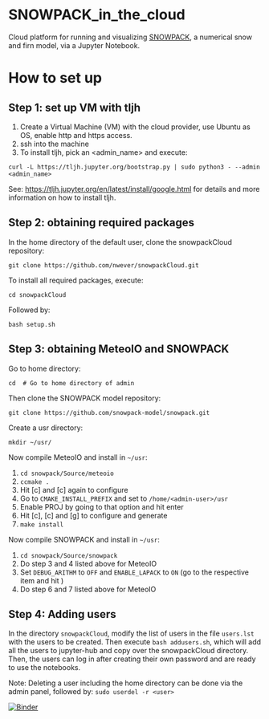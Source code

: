 # SNOWPACK_in_the_cloud
Cloud platform for running and visualizing [SNOWPACK](https://www.slf.ch/en/services-and-products/snowpack.html), a numerical snow and firn model, via a Jupyter Notebook.

# How to set up
## Step 1: set up VM with tljh
1. Create a Virtual Machine (VM) with the cloud provider, use Ubuntu as OS, enable http and https access.
2. ssh into the machine
3. To install tljh, pick an <admin_name> and execute:
  ```
  curl -L https://tljh.jupyter.org/bootstrap.py | sudo python3 - --admin <admin_name>
  ```
See: https://tljh.jupyter.org/en/latest/install/google.html for details and more information on how to install tljh.

## Step 2: obtaining required packages
In the home directory of the default user, clone the snowpackCloud repository:
```
git clone https://github.com/nwever/snowpackCloud.git
```
To install all required packages, execute:
```
cd snowpackCloud
```
Followed by:
```
bash setup.sh
```

## Step 3: obtaining MeteoIO and SNOWPACK
Go to home directory:
```
cd	# Go to home directory of admin
```
Then clone the SNOWPACK model repository:
```
git clone https://github.com/snowpack-model/snowpack.git
```
Create a usr directory:
```
mkdir ~/usr/
```
Now compile MeteoIO and install in ```~/usr```:

1. ```cd snowpack/Source/meteoio```
2. ```ccmake .```
3. Hit [c] and [c] again to configure
4. Go to ```CMAKE_INSTALL_PREFIX``` and set to ```/home/<admin-user>/usr```
5. Enable PROJ by going to that option and hit enter
6. Hit [c], [c] and [g] to configure and generate
7. ```make install```

Now compile SNOWPACK and install in ```~/usr```:
1. ```cd snowpack/Source/snowpack```
2. Do step 3 and 4 listed above for MeteoIO
3. Set ```DEBUG_ARITHM``` to ```OFF``` and ```ENABLE_LAPACK``` to ```ON``` (go to the respective item and hit <enter>)
4. Do step 6 and 7 listed above for MeteoIO


## Step 4: Adding users
  In the directory ```snowpackCloud```, modify the list of users in the file ```users.lst``` with the users to be created. Then 
  execute ```bash addusers.sh```, which will add all the users to jupyter-hub and copy over the snowpackCloud directory.
	Then, the users can log in after creating their own password and are ready to use the notebooks.
	
  Note:
	Deleting a user including the home directory can be done via the admin panel, followed by:
	```sudo userdel -r <user>```

[![Binder](https://mybinder.org/badge_logo.svg)](https://mybinder.org/v2/gh/EricKeenan/snowpackCloud/master)

